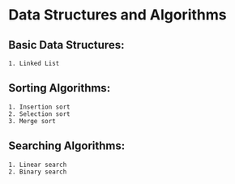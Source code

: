 # Data Structures and Algorithms

## Basic Data Structures:
    1. Linked List
## Sorting Algorithms:
    1. Insertion sort
    2. Selection sort
    3. Merge sort
## Searching Algorithms:
    1. Linear search
    2. Binary search
